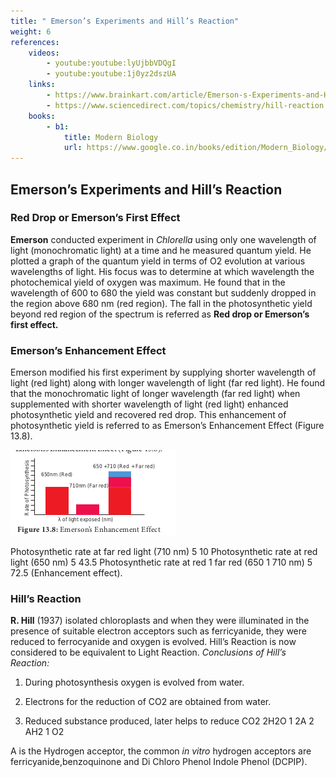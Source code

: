 ```yaml
---
title: " Emerson’s Experiments and Hill’s Reaction"
weight: 6
references:
    videos:
        - youtube:youtube:lyUjbbVDQgI
        - youtube:youtube:1j0yz2dszUA
    links:
        - https://www.brainkart.com/article/Emerson-s-Experiments-and-Hill-s-Reaction_33100/
        - https://www.sciencedirect.com/topics/chemistry/hill-reaction
    books:
        - b1:
            title: Modern Biology
            url: https://www.google.co.in/books/edition/Modern_Biology/D-85x6Jhji0C?hl=en&gbpv=0
---
```


## Emerson’s Experiments and Hill’s Reaction

### Red Drop or Emerson’s First Effect

**Emerson** conducted experiment in _Chlorella_ using only one wavelength of light (monochromatic light) at a time and he measured quantum yield. He plotted a graph of the quantum yield in terms of O2 evolution at various wavelengths of light. His focus was to determine at which wavelength the photochemical yield of oxygen was maximum. He found that in the wavelength of 600 to 680 the yield was constant but suddenly dropped in the region above 680 nm (red region). The fall in the photosynthetic yield beyond red region of the spectrum is referred as **Red drop or Emerson’s first effect.**

### Emerson’s Enhancement Effect

Emerson modified his first experiment by supplying shorter wavelength of light (red light) along with longer wavelength of light (far red light). He found that the monochromatic light of longer wavelength (far red light) when supplemented with shorter wavelength of light (red light) enhanced photosynthetic yield and recovered red drop. This enhancement of photosynthetic yield is referred to as Emerson’s Enhancement Effect (Figure 13.8).

![ Emerson’s Enhancement Effect](13.9.png)

Photosynthetic rate at far red light (710 nm) 5 10 Photosynthetic rate at red light (650 nm) 5 43.5 Photosynthetic rate at red 1 far red (650 1 710 nm) 5 72.5 (Enhancement effect).

### Hill’s Reaction

**R. Hill** (1937) isolated chloroplasts and when they were illuminated in the presence of suitable electron acceptors such as ferricyanide, they were reduced to ferrocyanide and oxygen is evolved. Hill’s Reaction is now considered to be equivalent to Light Reaction.
_Conclusions of Hill’s Reaction:_

1. During photosynthesis oxygen is evolved from water.

2. Electrons for the reduction of CO2 are obtained from water.

3. Reduced substance produced, later helps to reduce CO2 2H2O 1 2A 2 AH2 1 O2

A is the Hydrogen acceptor, the common _in vitro_ hydrogen acceptors are ferricyanide,benzoquinone and Di Chloro Phenol Indole Phenol (DCPIP).
